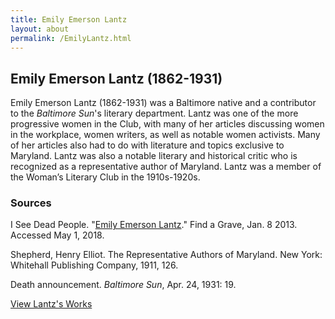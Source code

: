 ```yaml
---
title: Emily Emerson Lantz
layout: about
permalink: /EmilyLantz.html
---
```


## Emily Emerson Lantz (1862-1931)

Emily Emerson Lantz (1862-1931) was a Baltimore native and a contributor to the *Baltimore Sun*'s literary department. Lantz was one of the more progressive women in the Club, with many of her articles discussing women in the workplace, women writers, as well as notable women activists. Many of her articles also had to do with literature and topics exclusive to Maryland. Lantz was also a notable literary and historical critic who is recognized as a representative author of Maryland. Lantz was a member of the Woman’s Literary Club in the 1910s-1920s.

### Sources
I See Dead People. "[Emily Emerson Lantz](https://www.findagrave.com/memorial/103287650/emily-emerson-lantz)." Find a Grave, Jan. 8 2013. Accessed May 1, 2018.

Shepherd, Henry Elliot. The Representative Authors of Maryland. New York: Whitehall Publishing Company, 1911, 126.

Death announcement. *Baltimore Sun*, Apr. 24, 1931: 19.

[View Lantz's Works](https://elizajames.github.io/WLCB_draft/browse.html#lantz)

